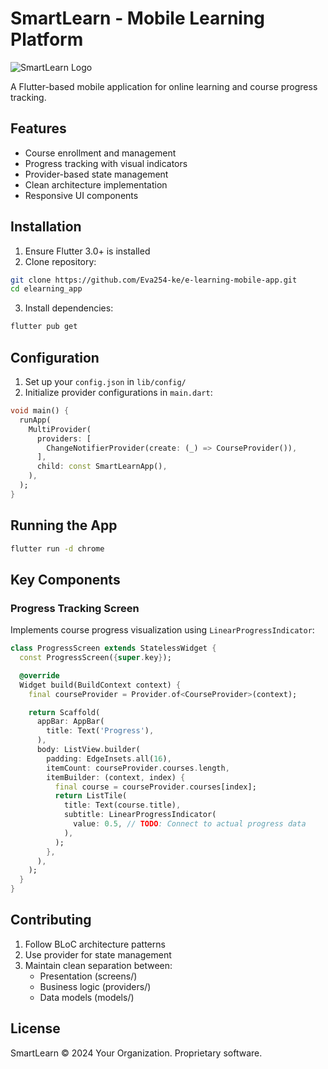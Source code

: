 
# SmartLearn - Mobile Learning Platform

![SmartLearn Logo](/api/placeholder/200/40)

A Flutter-based mobile application for online learning and course progress tracking.

## Features
- Course enrollment and management
- Progress tracking with visual indicators
- Provider-based state management
- Clean architecture implementation
- Responsive UI components

## Installation
1. Ensure Flutter 3.0+ is installed
2. Clone repository:
```bash
git clone https://github.com/Eva254-ke/e-learning-mobile-app.git
cd elearning_app
```
3. Install dependencies:
```bash
flutter pub get
```

## Configuration
1. Set up your `config.json` in `lib/config/`
2. Initialize provider configurations in `main.dart`:
```dart
void main() {
  runApp(
    MultiProvider(
      providers: [
        ChangeNotifierProvider(create: (_) => CourseProvider()),
      ],
      child: const SmartLearnApp(),
    ),
  );
}
```

## Running the App
```bash
flutter run -d chrome
```

## Key Components
### Progress Tracking Screen
Implements course progress visualization using `LinearProgressIndicator`:
```dart
class ProgressScreen extends StatelessWidget {
  const ProgressScreen({super.key});

  @override
  Widget build(BuildContext context) {
    final courseProvider = Provider.of<CourseProvider>(context);

    return Scaffold(
      appBar: AppBar(
        title: Text('Progress'),
      ),
      body: ListView.builder(
        padding: EdgeInsets.all(16),
        itemCount: courseProvider.courses.length,
        itemBuilder: (context, index) {
          final course = courseProvider.courses[index];
          return ListTile(
            title: Text(course.title),
            subtitle: LinearProgressIndicator(
              value: 0.5, // TODO: Connect to actual progress data
            ),
          );
        },
      ),
    );
  }
}
```

## Contributing
1. Follow BLoC architecture patterns
2. Use provider for state management
3. Maintain clean separation between:
   - Presentation (screens/)
   - Business logic (providers/)
   - Data models (models/)

## License
SmartLearn © 2024 Your Organization. Proprietary software.
